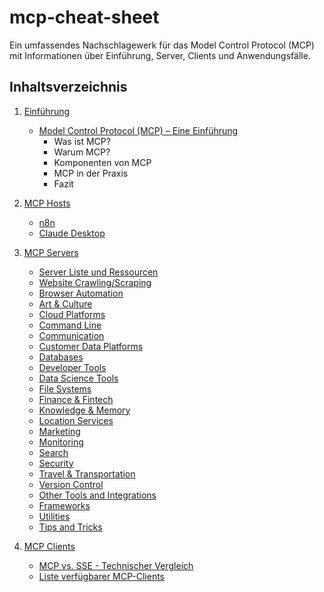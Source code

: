 # mcp-cheat-sheet

Ein umfassendes Nachschlagewerk für das Model Control Protocol (MCP) mit Informationen über Einführung, Server, Clients und Anwendungsfälle.

## Inhaltsverzeichnis

1. [Einführung](./einfuehrung/index.md)
   - [Model Control Protocol (MCP) – Eine Einführung](./einfuehrung/mcp-einfuehrung.md)
     - Was ist MCP?
     - Warum MCP?
     - Komponenten von MCP
     - MCP in der Praxis
     - Fazit

2. [MCP Hosts](./mcp-hosts/index.md)
   - [n8n](./mcp-hosts/n8n.md)
   - [Claude Desktop](./mcp-hosts/claude-desktop.md)

3. [MCP Servers](./mcp-servers/index.md)
   - [Server Liste und Ressourcen](./mcp-servers/server-liste.md)
   - [Website Crawling/Scraping](./mcp-servers/website-crawling.md)
   - [Browser Automation](./mcp-servers/browser-automation.md)
   - [Art & Culture](./mcp-servers/art-culture.md)
   - [Cloud Platforms](./mcp-servers/cloud-platforms.md)
   - [Command Line](./mcp-servers/command-line.md)
   - [Communication](./mcp-servers/communication.md)
   - [Customer Data Platforms](./mcp-servers/customer-data-platforms.md)
   - [Databases](./mcp-servers/databases.md)
   - [Developer Tools](./mcp-servers/developer-tools.md)
   - [Data Science Tools](./mcp-servers/data-science-tools.md)
   - [File Systems](./mcp-servers/file-systems.md)
   - [Finance & Fintech](./mcp-servers/finance-fintech.md)
   - [Knowledge & Memory](./mcp-servers/knowledge-memory.md)
   - [Location Services](./mcp-servers/location-services.md)
   - [Marketing](./mcp-servers/marketing.md)
   - [Monitoring](./mcp-servers/monitoring.md)
   - [Search](./mcp-servers/search.md)
   - [Security](./mcp-servers/security.md)
   - [Travel & Transportation](./mcp-servers/travel-transportation.md)
   - [Version Control](./mcp-servers/version-control.md)
   - [Other Tools and Integrations](./mcp-servers/other-tools.md)
   - [Frameworks](./mcp-servers/frameworks.md)
   - [Utilities](./mcp-servers/utilities.md)
   - [Tips and Tricks](./mcp-servers/tips-tricks.md)

4. [MCP Clients](./mcp-clients/index.md)
   - [MCP vs. SSE - Technischer Vergleich](./mcp-clients/mcp-vs-sse.md)
   - [Liste verfügbarer MCP-Clients](./mcp-clients/client-liste.md)
